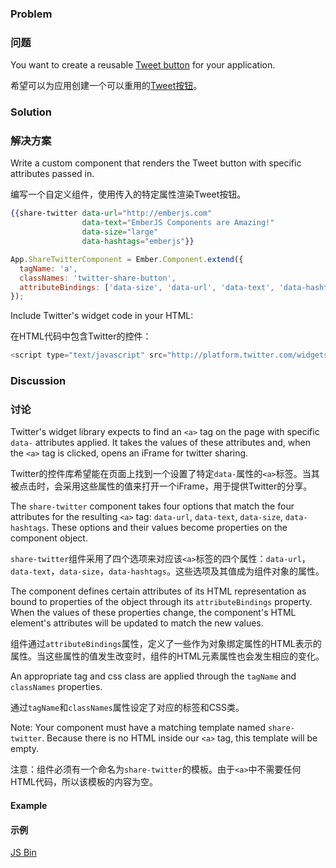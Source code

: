 ### Problem

### 问题

You want to create a reusable [Tweet button](https://dev.twitter.com/docs/tweet-button)
for your application.

希望可以为应用创建一个可以重用的[Tweet按钮](https://dev.twitter.com/docs/tweet-button)。

### Solution

### 解决方案

Write a custom component that renders the Tweet button with specific attributes
passed in.

编写一个自定义组件，使用传入的特定属性渲染Tweet按钮。

```handlebars
{{share-twitter data-url="http://emberjs.com" 
                data-text="EmberJS Components are Amazing!" 
                data-size="large" 
                data-hashtags="emberjs"}}

```

```javascript
App.ShareTwitterComponent = Ember.Component.extend({
  tagName: 'a',
  classNames: 'twitter-share-button',
  attributeBindings: ['data-size', 'data-url', 'data-text', 'data-hashtags']
});
```

Include Twitter's widget code in your HTML:

在HTML代码中包含Twitter的控件：

```javascript
<script type="text/javascript" src="http://platform.twitter.com/widgets.js" id="twitter-wjs"></script>
```

### Discussion

### 讨论

Twitter's widget library expects to find an `<a>` tag on the page with specific `data-` attributes applied.
It takes the values of these attributes and, when the `<a>` tag is clicked, opens an iFrame for twitter sharing.

Twitter的控件库希望能在页面上找到一个设置了特定`data-`属性的`<a>`标签。当其被点击时，会采用这些属性的值来打开一个iFrame，用于提供Twitter的分享。

The `share-twitter` component takes four options that match the four attributes for the resulting `<a>` tag:
`data-url`, `data-text`, `data-size`, `data-hashtags`. These options and their values become properties on the
component object. 

`share-twitter`组件采用了四个选项来对应该`<a>`标签的四个属性：`data-url`，`data-text`，`data-size`，`data-hashtags`。这些选项及其值成为组件对象的属性。

The component defines certain attributes of its HTML representation as bound to properties of the object through
its `attributeBindings` property. When the values of these properties change, the component's HTML element's
attributes will be updated to match the new values.

组件通过`attributeBindings`属性，定义了一些作为对象绑定属性的HTML表示的属性。当这些属性的值发生改变时，组件的HTML元素属性也会发生相应的变化。


An appropriate tag and css class are applied through the `tagName` and `classNames` properties.

通过`tagName`和`classNames`属性设定了对应的标签和CSS类。

Note: Your component must have a matching template named `share-twitter`. Because there is no HTML inside our `<a>` tag, this template will be empty.

注意：组件必须有一个命名为`share-twitter`的模板。由于`<a>`中不需要任何HTML代码，所以该模板的内容为空。

#### Example

#### 示例

<a class="jsbin-embed" href="http://emberjs.jsbin.com/OpocEPu/1/edit?js,output">JS Bin</a>
